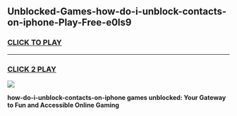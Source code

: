 
## Unblocked-Games-how-do-i-unblock-contacts-on-iphone-Play-Free-e0ls9
<h3>
<a href="https://premium76.site?title=how-do-i-unblock-contacts-on-iphone&ref=21A">CLICK TO PLAY</a></h3>
<hr>

<h3>
<a href="https://premium76.site?title=how-do-i-unblock-contacts-on-iphone&ref=21A">CLICK 2 PLAY</a>
  
</h3>

<a href="https://premium76.site?title=how-do-i-unblock-contacts-on-iphone&ref=21A"><img src="https://clearcache.store/games.png"></a>


**how-do-i-unblock-contacts-on-iphone games unblocked: Your Gateway to Fun and Accessible Online Gaming**
